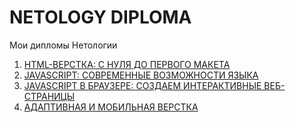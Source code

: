 # NETOLOGY DIPLOMA
Мои дипломы Нетологии
<ol>
  <li><a href="/NETOLOGYDIPLOMA/blob/master/HTML%20LAYOUT%20CREATED.pdf">HTML-ВЕРСТКА: С НУЛЯ ДО ПЕРВОГО МАКЕТА</a>
  <li><a href="/NETOLOGYDIPLOMA/blob/master/JS%20SYNTAX%20LEARNED.pdf">JAVASCRIPT: СОВРЕМЕННЫE ВОЗМОЖНОСТИ ЯЗЫКА</a>
  <li><a href="/NETOLOGYDIPLOMA/blob/master/JS%20WORKED%20IN%20BROWSER.pdf">JAVASCRIPT В БРАУЗЕРЕ: СОЗДАЕМ ИНТЕРАКТИВНЫЕ ВЕБ-СТРАНИЦЫ</a>
  <li><a href="/NETOLOGYDIPLOMA/blob/master/MEDIA%20QUERIES%20LEARNED.pdf">АДАПТИВНАЯ И МОБИЛЬНАЯ ВЕРСТКА</a>
</ol>
